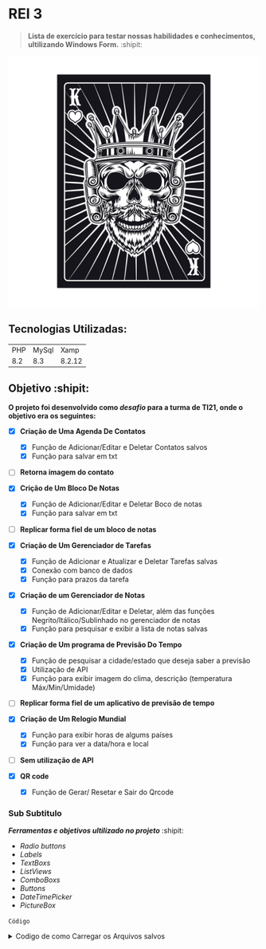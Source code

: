 # REI 3 
> **Lista de exercício para testar nossas habilidades e conhecimentos, ultilizando Windows Form.** :shipit:
 
![Rei 3](https://raw.githubusercontent.com/Arrowaaa/Rei-3/main/10761.jpg)

  

## Tecnologias Utilizadas:
<table>
  <tr>
    <td>PHP</td>
    <td>MySql</td>
   <td>Xamp</td>
  </tr>
  <tr>
    <td>8.2</td>
    <td>8.3</td>
   <td>8.2.12</td>
  </tr>
</table>

## Objetivo :shipit:


**O projeto foi desenvolvido como _desafio_ para a turma de TI21, onde o objetivo era os seguintes:**

- [x] **Criação de Uma Agenda De Contatos**
  - [x] Função de Adicionar/Editar e Deletar Contatos salvos
  - [x] Função para salvar em txt   
- [ ] **Retorna imagem do contato**

- [x] **Crição de Um Bloco De Notas**
  - [x] Função de Adicionar/Editar e Deletar Boco de notas
  - [x] Função para salvar em txt
- [ ] **Replicar forma fiel de um bloco de notas**

- [x] **Criação de Um Gerenciador de Tarefas**
  - [x] Função de Adicionar e Atualizar e Deletar Tarefas salvas
  - [x] Conexão com banco de dados
  - [x] Função para prazos da tarefa      

- [x] **Criação de um Gerenciador de Notas**
  - [x] Função de Adicionar/Editar e Deletar, além das funções Negrito/Itálico/Sublinhado no gerenciador de notas
  - [x] Função para pesquisar e exibir a lista de notas salvas
     
- [x] **Criação de Um programa de Previsão Do Tempo**
  - [x] Função de pesquisar a cidade/estado que deseja saber a previsão
  - [x] Utilização de API
  - [x] Função para exibir imagem do clima, descrição (temperatura Máx/Min/Umidade)
- [ ] **Replicar forma fiel de um aplicativo de previsão de tempo**

- [x] **Criação de Um Relogio Mundial**
  - [x] Função para exibir horas de algums países 
  - [x] Função para ver a data/hora e local
- [ ] **Sem utilização de API**
     
- [x] **QR code**
  - [x] Função de Gerar/ Resetar e Sair do Qrcode

          
### Sub Subtitulo

   ***Ferramentas e objetivos ultilizado no projeto*** :shipit:
-  *Radio buttons*
-  *Labels*
-  *TextBoxs*
-  *ListViews*
-  *ComboBoxs*
-  *Buttons*
-  *DateTimePicker*
-  *PictureBox*

  
` Código `
<details>
  
  <summary>Codigo de como Carregar os Arquivos salvos</summary>
  
    if (File.Exists("nomes.txt"))
    {
        string[] nomes = File.ReadAllLines("nomes.txt");
        string[] numeros = File.ReadAllLines("numeros.txt");

        for (int i = 0; i < nomes.Length; i++)
        {
            ListViewItem item = new ListViewItem(nomes[i]);
            item.SubItems.Add(numeros[i]);
            listViewContatos.Items.Add(item);
        }
    }
    </details>
  
  
<details>
<summary>Link do API ultilizado no exercício de previsão de tempo </summary>
https://openweathermap.org/api
</details>

<details>
  <summary>Print da tela do Windows Form dos Programas</summary>

![Agenda de Contato](https://raw.githubusercontent.com/Arrowaaa/Rei-3/main/Agenda%20de%20Contato.PNG)

![Bloco de notas](https://raw.githubusercontent.com/Arrowaaa/Rei-3/main/Bloco%20de%20notas.PNG)

![Gerenciador de notas](https://raw.githubusercontent.com/Arrowaaa/Rei-3/main/Gerenciador%20de%20notas.PNG)

![Gerenciador de notas](https://raw.githubusercontent.com/Arrowaaa/Rei-3/main/Gerenciador-de-notas.PNG)

![Gerenciador de tarefas](https://raw.githubusercontent.com/Arrowaaa/Rei-3/main/Gerenciador%20de%20tarefas.PNG)

![Previsão do tempo](https://raw.githubusercontent.com/Arrowaaa/Rei-3/main/Previs%C3%A3o%20do%20tempo.PNG)

![Relógio mundial](https://raw.githubusercontent.com/Arrowaaa/Rei-3/main/relogio%20mundial.PNG)

![QRCode](https://raw.githubusercontent.com/Arrowaaa/Rei-3/main/Qrcode.PNG)

</details>






